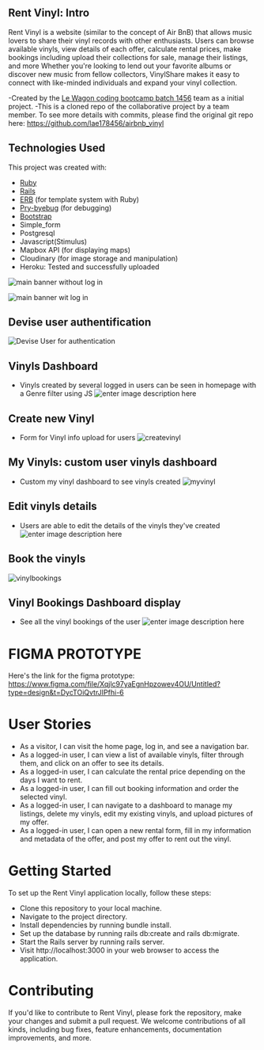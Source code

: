 ## Rent Vinyl: Intro
Rent Vinyl is a website (similar to the concept of Air BnB) that allows music lovers to share their vinyl records with other enthusiasts. Users can browse available vinyls, view details of each offer, calculate rental prices, make bookings including upload their collections for sale, manage their listings, and more Whether you're looking to lend out your favorite albums or discover new music from fellow collectors, VinylShare makes it easy to connect with like-minded individuals and expand your vinyl collection.

-Created by the [Le Wagon coding bootcamp batch 1456](https://www.lewagon.com) team as a initial project.
-This is a cloned repo of the collaborative project by a team member. To see more details with commits, please find the original git repo here:
https://github.com/lae178456/airbnb_vinyl

## Technologies Used
This project was created with:
 - [Ruby](https://www.ruby-lang.org/pt/)
 - [Rails](https://rubygems.org/gems/rails)
 - [ERB](https://ruby-doc.org/stdlib-2.7.1/libdoc/erb/rdoc/ERB.html) (for template system with Ruby)
 - [Pry-byebug](https://rubygems.org/gems/pry-byebug/versions/3.4.0?locale=pt-BR) (for debugging)
 - [Bootstrap](https://getbootstrap.com/)
 - Simple_form
 - Postgresql
 - Javascript(Stimulus)
 - Mapbox API (for displaying maps)
 - Cloudinary (for image storage and manipulation)
 - Heroku: Tested and successfully uploaded

![main banner without log in](https://github.com/ashakiran07/airbnb_vinyl/blob/master/public/img/landingpagewithoutlogin.png?raw=true)

![main banner wit log in](https://github.com/ashakiran07/airbnb_vinyl/blob/master/public/img/landingpagewithlogin.png?raw=true)

## Devise user authentification
![Devise User for authentication](https://github.com/ashakiran07/airbnb_vinyl/blob/master/public/img/deviseuser.png?raw=true)

## Vinyls Dashboard
- Vinyls created by several logged in users can be seen in homepage with a Genre filter using JS
![enter image description here](https://github.com/ashakiran07/airbnb_vinyl/blob/master/public/img/genrefilter.png?raw=true)

## Create new Vinyl
- Form for Vinyl info upload for users
![createvinyl](https://github.com/ashakiran07/airbnb_vinyl/blob/master/public/img/newvinyl.png?raw=true)

## My Vinyls: custom user vinyls dashboard
- Custom my vinyl dashboard to see vinyls created
![myvinyl](https://github.com/ashakiran07/airbnb_vinyl/blob/master/public/img/myvinyls.png?raw=true)

## Edit vinyls details
- Users are able to edit the details of the vinyls they've created
![enter image description here](https://github.com/ashakiran07/airbnb_vinyl/blob/master/public/img/editvinyl.png?raw=true)

## Book the vinyls
![vinylbookings](https://github.com/ashakiran07/airbnb_vinyl/blob/master/public/img/vinylbooking.png?raw=true)

## Vinyl Bookings Dashboard display
- See all the vinyl bookings of the user
![enter image description here](https://github.com/ashakiran07/airbnb_vinyl/blob/master/public/img/uservinyldashboard.png?raw=true)

# FIGMA PROTOTYPE
Here's the link for the figma prototype:
https://www.figma.com/file/Xqjlc97yaEgnHpzowev4OU/Untitled?type=design&t=DycTOiQvtrJIPfhi-6

# User Stories
- As a visitor, I can visit the home page, log in, and see a navigation bar.
- As a logged-in user, I can view a list of available vinyls, filter through them, and click on an offer to see its details.
- As a logged-in user, I can calculate the rental price depending on the days I want to rent.
- As a logged-in user, I can fill out booking information and order the selected vinyl.
- As a logged-in user, I can navigate to a dashboard to manage my listings, delete my vinyls, edit my existing vinyls, and upload pictures of my offer.
- As a logged-in user, I can open a new rental form, fill in my information and metadata of the offer, and post my offer to rent out the vinyl.


# Getting Started
To set up the Rent Vinyl application locally, follow these steps:
- Clone this repository to your local machine.
- Navigate to the project directory.
- Install dependencies by running bundle install.
- Set up the database by running rails db:create and rails db:migrate.
- Start the Rails server by running rails server.
- Visit http://localhost:3000 in your web browser to access the application.


# Contributing
If you'd like to contribute to Rent Vinyl, please fork the repository, make your changes and submit a pull request. We welcome contributions of all kinds, including bug fixes, feature enhancements, documentation improvements, and more.
